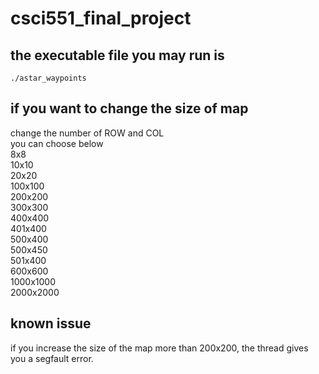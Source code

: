# csci551_final_project

## the executable file you may run is 
```
./astar_waypoints
```

## if you want to change the size of map
change the number of ROW and COL<br>
you can choose below<br>
8x8<br>
10x10<br>
20x20<br>
100x100<br>
200x200<br>
300x300<br>
400x400<br>
401x400<br>
500x400<br>
500x450<br>
501x400<br> 
600x600<br>
1000x1000<br>
2000x2000<br>

## known issue
if you increase the size of the map more than 200x200, the thread gives you a segfault error.
